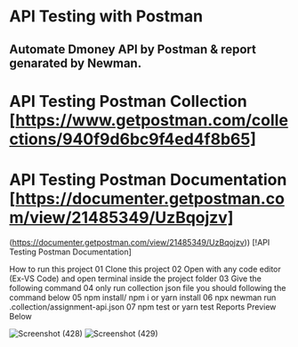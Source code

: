 # API Testing with Postman

## Automate Dmoney API by Postman & report genarated by Newman.

# API Testing Postman Collection  [https://www.getpostman.com/collections/940f9d6bc9f4ed4f8b65]
# API Testing Postman Documentation  [https://documenter.getpostman.com/view/21485349/UzBqojzv]

(https://documenter.getpostman.com/view/21485349/UzBqojzv)) [!API Testing Postman Documentation]

How to run this project
01 Clone this project
02 Open with any code editor (Ex-VS Code) and open terminal inside the project folder
03 Give the following command
04 only run collection json file you should following the command below
05 npm install/ npm i or yarn install
06 npx newman run .collection/assignment-api.json
07 npm test or yarn test
Reports Preview Below

![Screenshot (428)](https://user-images.githubusercontent.com/86642381/175383428-0658258d-f6f1-4938-b616-a96e8eff1a40.png)
![Screenshot (429)](https://user-images.githubusercontent.com/86642381/175383436-4fc44d17-8616-4e3d-941e-200d7e938e74.png)
